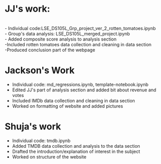 # JJ's work:
<br>
- Individual code:LSE_DS105L_Grp_project_ver_2_rotten_tomatoes.ipynb <br>
- Group's data analysis: LSE_DS105L_merged_project.ipynb <br>
- Added composite score analysis to analysis section <br>
-Included rotten tomatoes data collection and cleaning in data section <br>
-Produced conclusion part of the webpage

# Jackson's Work

- Individual code: md_regressions.ipynb, template-notebook.ipynb <br>
- Edited JJ's part of analysis section and added bit about revenue and votes <br>
- Included IMDb data collection and cleaning in data section <br>
- Worked on formatting of website and added pictures


# Shuja's work

- Individual code: tmdb.ipynb <br>
- Added TMDB data collection and analysis to the data section <br>
- Drafted the introduction/explanation of interest in the subject <br>
- Worked on structure of the website
